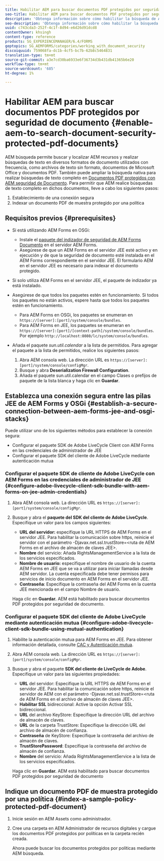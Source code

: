 ```yaml
---
title: Habilitar AEM para buscar documentos PDF protegidos por seguridad de documento
seo-title: Habilitar AEM para buscar documentos PDF protegidos por seguridad de documento
description: 'Obtenga información sobre cómo habilitar la búsqueda de AEM nativa para realizar búsquedas de texto completo en documentos PDF protegidos con DRM.  '
seo-description: 'Obtenga información sobre cómo habilitar la búsqueda de AEM nativa para realizar búsquedas de texto completo en documentos PDF protegidos con DRM.  '
uuid: c743cda3-252f-4c1f-8d94-e6d26d91dcd8
contentOwner: khsingh
content-type: reference
products: SG_EXPERIENCEMANAGER/6.4/FORMS
geptopics: SG_AEMFORMS/categories/working_with_document_security
discoiquuid: 759068fa-dc1b-4cf5-bc7b-62b8c5464831
translation-type: tm+mt
source-git-commit: a3e7cd30ba6933e6f36734d3b431db41365b6e20
workflow-type: tm+mt
source-wordcount: '685'
ht-degree: 1%

---
```



# Habilitar AEM para buscar documentos PDF protegidos por seguridad de documento {#enable-aem-to-search-document-security-protected-pdf-documents}

AEM búsqueda permite buscar y localizar AEM recursos y realizar búsquedas de texto en diversos formatos de documento utilizados con frecuencia, como archivos de texto sin formato, documentos de Microsoft Office y documentos PDF. También puede ampliar la búsqueda nativa para realizar búsquedas de texto completo en [Documentos PDF protegidos con AEM seguridad de Documento](/help/forms/using/admin-help/document-security.md). Para permitir que AEM realice búsquedas de texto completo en dichos documentos, lleve a cabo los siguientes pasos:

1. Establecimiento de una conexión segura
1. Indexar un documento PDF de muestra protegido por una política

## Requisitos previos {#prerequisites}

* Si está utilizando AEM Forms en OSGi:

   * Instale el [paquete del indizador de seguridad de AEM Forms Documento](https://helpx.adobe.com/es/aem-forms/kb/aem-forms-releases.html) en el servidor AEM Forms.
   * Asegúrese de que un AEM Forms en el servidor JEE esté activo y en ejecución y de que la seguridad de documento esté instalada en el AEM Forms correspondiente en el servidor JEE. El formulario AEM en el servidor JEE es necesario para indexar el documento protegido.

* Si solo utiliza AEM Forms en el servidor JEE, el paquete de indizador ya está instalado.
* Asegúrese de que todos los paquetes estén en funcionamiento. Si todos los paquetes no están activos, espere hasta que todos los paquetes estén en funcionamiento.

   * Para AEM Forms en OSGi, los paquetes se enumeran en `https://[server]:[port]/system/console/bundles`.
   * Para AEM Forms en JEE, los paquetes se enumeran en `https://[server]:[port]/[context-path]/system/console/bundles`. Por ejemplo `http://localhost:8080/lc/system/console/bundles`.

* Añada el paquete *sun.util.calendar* a la lista de permitidos. Para agregar el paquete a la lista de permitidos, realice los siguientes pasos:

   1. Abra AEM consola web. La dirección URL es `https://[server]:[port]/system/console/configMgr`.
   1. Busque y abra **Deserialization Firewall Configuration**.
   1. Añada el paquete sun.util.calendar en el campo Clases o prefijos de paquete de la lista blanca y haga clic en **Guardar**.

## Establezca una conexión segura entre las pilas JEE de AEM Forms y OSGi {#establish-a-secure-connection-between-aem-forms-jee-and-osgi-stacks}

Puede utilizar uno de los siguientes métodos para establecer la conexión segura:

* Configurar el paquete SDK de Adobe LiveCycle Client con AEM Forms en las credenciales de administrador de JEE
* Configurar el paquete SDK del cliente de Adobe LiveCycle mediante autenticación mutua

### Configurar el paquete SDK de cliente de Adobe LiveCycle con AEM Forms en las credenciales de administrador de JEE {#configure-adobe-livecycle-client-sdk-bundle-with-aem-forms-on-jee-admin-credentials}

1. Abra AEM consola web. La dirección URL es `https://[server]:[port]/system/console/configMgr`.
1. Busque y abra el **paquete del SDK del cliente de Adobe LiveCycle**. Especifique un valor para los campos siguientes:

   * **URL del servidor:** especifique la URL HTTPS de AEM Forms en el servidor JEE. Para habilitar la comunicación sobre https, reinicie el servidor con el parámetro -Djavax.net.ssl.trustStore=&lt;ruta de AEM Forms en el archivo de almacén de claves JEE>.
   * **Nombre** del servicio: Añada RightsManagementService a la lista de los servicios especificados.
   * **Nombre de usuario:** especifique el nombre de usuario de la cuenta AEM Forms en JEE que se va a utilizar para iniciar llamadas desde AEM servidor. La cuenta especificada debe tener permisos para servicios de inicio documento en AEM Forms en el servidor JEE.
   * **Contraseña**: Especifique la contraseña del AEM Forms en la cuenta JEE mencionada en el campo Nombre de usuario.

   Haga clic en **Guardar.** AEM está habilitado para buscar documentos PDF protegidos por seguridad de documento.

### Configurar el paquete SDK del cliente de Adobe LiveCycle mediante autenticación mutua {#configure-adobe-livecycle-client-sdk-bundle-using-mutual-authentication}

1. Habilite la autenticación mutua para AEM Forms en JEE. Para obtener información detallada, consulte [CAC y Autenticación mutua](https://helpx.adobe.com/livecycle/kb/cac-mutual-authentication.html).
1. Abra AEM consola web. La dirección URL es `https://[server]:[port]/system/console/configMgr`.
1. Busque y abra el paquete **SDK del cliente de LiveCycle de Adobe**. Especifique un valor para las siguientes propiedades:

   * **URL** del servidor: Especifique la URL HTTPS de AEM Forms en el servidor JEE. Para habilitar la comunicación sobre https, reinicie el servidor de AEM con el parámetro -Djavax.net.ssl.trustStore=&lt;ruta de AEM Forms en el archivo de almacén de claves JEE>.
   * **Habilitar SSL** bidireccional: Active la opción Activar SSL bidireccional.
   * **URL** del archivo KeyStore: Especifique la dirección URL del archivo de almacén de claves.
   * **URL** de la carpeta TrustStore: Especifique la dirección URL del archivo de almacén de confianza.
   * **Contraseña** de KeyStore: Especifique la contraseña del archivo de almacén de claves.
   * **TrustStorePassword**: Especifique la contraseña del archivo de almacén de confianza.
   * **Nombre** del servicio: Añada RightsManagementService a la lista de los servicios especificados.

   Haga clic en **Guardar.** AEM está habilitado para buscar documentos PDF protegidos por seguridad de documento

## Indique un documento PDF de muestra protegido por una política {#index-a-sample-policy-protected-pdf-document}

1. Inicie sesión en AEM Assets como administrador.
1. Cree una carpeta en AEM Administrador de recursos digitales y cargue los documentos PDF protegidos por políticas en la carpeta recién creada.

   Ahora puede buscar los documentos protegidos por políticas mediante AEM búsqueda.

